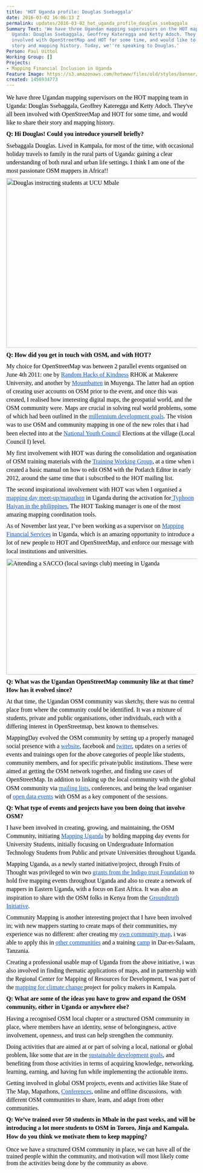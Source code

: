 ```yaml
---
title: 'HOT Uganda profile: Douglas Ssebaggala'
date: 2016-03-02 16:06:13 Z
permalink: updates/2016-03-02_hot_uganda_profile_douglas_ssebaggala
Summary Text: 'We have three Ugandan mapping supervisors on the HOT mapping team in
  Uganda: Douglas Ssebaggala, Geoffrey Kateregga and Ketty Adoch. They''ve all been
  involved with OpenStreetMap and HOT for some time, and would like to share their
  story and mapping history. Today, we''re speaking to Douglas.'
Person: Paul Uithol
Working Group: []
Projects:
- Mapping Financial Inclusion in Uganda
Feature Image: https://s3.amazonaws.com/hotwww/files/old/styles/banner/public/IMG-20160302-WA0000.jpg
created: 1456934773
---
```


<p style="line-height: 1.38; margin-top: 0pt; margin-bottom: 6pt;" dir="ltr"><span style="font-size: 16px; font-family: Calibri; color: #000000; background-color: transparent; font-style: normal; font-variant: normal; text-decoration: none; vertical-align: baseline;">We have three Ugandan mapping supervisors on the HOT mapping team in Uganda: Douglas Ssebaggala, Geoffrey Kateregga and Ketty Adoch. They've all been involved with OpenStreetMap and HOT for some time, and would like to share their story and mapping history.</span></p><p id="docs-internal-guid-0a50eff6-380b-21e0-f863-5a1de6714c50" style="line-height: 1.38; margin-top: 0pt; margin-bottom: 6pt;" dir="ltr"><strong><span style="font-size: 16px; font-family: Calibri; color: #000000; background-color: transparent; font-style: normal; font-variant: normal; text-decoration: none; vertical-align: baseline;">Q: Hi Douglas! Could you introduce yourself briefly?</span></strong></p><p style="line-height: 1.38; margin-top: 0pt; margin-bottom: 6pt;" dir="ltr"><span style="font-size: 16px; font-family: Calibri; color: #000000; background-color: transparent; font-weight: 400; font-style: normal; font-variant: normal; text-decoration: none; vertical-align: baseline;">Ssebaggala Douglas. Lived in Kampala, for most of the time, with occasional holiday travels to family in the rural parts of Uganda: gaining a clear understanding of both rural and urban life settings. I think I am one of the most passionate OSM mappers in Africa!!</span></p><p style="line-height: 1.38; margin-top: 0pt; margin-bottom: 6pt;" dir="ltr"><span style="font-size: 16px; font-family: Calibri; color: #000000; background-color: transparent; font-weight: 400; font-style: normal; font-variant: normal; text-decoration: none; vertical-align: baseline;"><img title="Douglas instructing students at UCU Mbale" src="https://s3.amazonaws.com/hotwww/files/old/IMG-20160302-WA0000.jpg" alt="Douglas instructing students at UCU Mbale" height="448" width="600"></span></p><p style="line-height: 1.38; margin-top: 0pt; margin-bottom: 6pt;" dir="ltr"><strong><span style="font-size: 16px; font-family: Calibri; color: #000000; background-color: transparent; font-style: normal; font-variant: normal; text-decoration: none; vertical-align: baseline;">Q: How did you get in touch with OSM, and with HOT?</span></strong></p><p style="line-height: 1.38; margin-top: 0pt; margin-bottom: 6pt;" dir="ltr"><span style="font-size: 16px; font-family: Calibri; color: #000000; background-color: transparent; font-weight: 400; font-style: normal; font-variant: normal; text-decoration: none; vertical-align: baseline;">My choice for OpenStreetMap was between 2 parallel events organised on June 4th 2011: one by </span><a style="text-decoration: none;" href="https://www.mail-archive.com/lug@linux.or.ug/msg16293.html"><span style="font-size: 16px; font-family: Calibri; color: #1155cc; background-color: transparent; font-weight: 400; font-style: normal; font-variant: normal; text-decoration: underline; vertical-align: baseline;">Random Hacks of Kindness</span></a><span style="font-size: 16px; font-family: Calibri; color: #000000; background-color: transparent; font-weight: 400; font-style: normal; font-variant: normal; text-decoration: none; vertical-align: baseline;"> RHOK at Makerere University, and another by </span><a style="text-decoration: none;" href="https://groups.drupal.org/node/295658"><span style="font-size: 16px; font-family: Calibri; color: #1155cc; background-color: transparent; font-weight: 400; font-style: normal; font-variant: normal; text-decoration: underline; vertical-align: baseline;">Mountbatten</span></a><span style="font-size: 16px; font-family: Calibri; color: #000000; background-color: transparent; font-weight: 400; font-style: normal; font-variant: normal; text-decoration: none; vertical-align: baseline;"> in Muyenga. The latter had an option of creating user accounts on OSM prior to the event, and once this was created, I realised how interesting digital maps, the geospatial world, and the OSM community were. Maps are crucial in solving real world problems, some of which had been outlined in the </span><a style="text-decoration: none;" href="https://en.wikipedia.org/wiki/Millennium_Development_Goals"><span style="font-size: 16px; font-family: Calibri; color: #1155cc; background-color: transparent; font-weight: 400; font-style: normal; font-variant: normal; text-decoration: underline; vertical-align: baseline;">millennium development goals</span></a><span style="font-size: 16px; font-family: Calibri; color: #000000; background-color: transparent; font-weight: 400; font-style: normal; font-variant: normal; text-decoration: none; vertical-align: baseline;">. The vision was to use OSM and community mapping in one of the new roles that i had been elected into at the </span><a style="text-decoration: none;" href="http://www.ulii.org/ug/legislation/consolidated-act/319"><span style="font-size: 16px; font-family: Calibri; color: #1155cc; background-color: transparent; font-weight: 400; font-style: normal; font-variant: normal; text-decoration: underline; vertical-align: baseline;">National Youth Council</span></a><span style="font-size: 16px; font-family: Calibri; color: #000000; background-color: transparent; font-weight: 400; font-style: normal; font-variant: normal; text-decoration: none; vertical-align: baseline;"> Elections at the village (Local Council I) level.</span></p><p style="line-height: 1.38; margin-top: 0pt; margin-bottom: 6pt;" dir="ltr"><span style="font-size: 16px; font-family: Calibri; color: #000000; background-color: transparent; font-weight: 400; font-style: normal; font-variant: normal; text-decoration: none; vertical-align: baseline;">My first involvement with HOT was during the consolidation and organisation of OSM training materials with the </span><a style="text-decoration: none;" href="https://wiki.openstreetmap.org/wiki/Humanitarian_OSM_Team/Working_groups/Training"><span style="font-size: 16px; font-family: Calibri; color: #1155cc; background-color: transparent; font-weight: 400; font-style: normal; font-variant: normal; text-decoration: underline; vertical-align: baseline;">Training Working Group</span></a><span style="font-size: 16px; font-family: Calibri; color: #000000; background-color: transparent; font-weight: 400; font-style: normal; font-variant: normal; text-decoration: none; vertical-align: baseline;">, at a time when i created a basic manual on how to edit OSM with the Potlatch Editor in early 2012, around the same time that i subscribed to the HOT mailing list.</span></p><p style="line-height: 1.38; margin-top: 0pt; margin-bottom: 6pt;" dir="ltr"><span style="font-size: 16px; font-family: Calibri; color: #000000; background-color: transparent; font-weight: 400; font-style: normal; font-variant: normal; text-decoration: none; vertical-align: baseline;">The second inspirational involvement with HOT was when I organised a </span><a style="text-decoration: none;" href="http://www.mappingday.com/content/mapping-day-meet-panay-island-phillipines"><span style="font-size: 16px; font-family: Calibri; color: #1155cc; background-color: transparent; font-weight: 400; font-style: normal; font-variant: normal; text-decoration: underline; vertical-align: baseline;">mapping day meet-up/mapathon</span></a><span style="font-size: 16px; font-family: Calibri; color: #000000; background-color: transparent; font-weight: 400; font-style: normal; font-variant: normal; text-decoration: none; vertical-align: baseline;"> in Uganda during the activation for</span><a style="text-decoration: none;" href="http://tasks.hotosm.org/project/364"><span style="font-size: 16px; font-family: Calibri; color: #1155cc; background-color: transparent; font-weight: 400; font-style: normal; font-variant: normal; text-decoration: underline; vertical-align: baseline;"> Typhoon Haiyan in the philippines.</span></a><span style="font-size: 16px; font-family: Calibri; color: #000000; background-color: transparent; font-weight: 400; font-style: normal; font-variant: normal; text-decoration: none; vertical-align: baseline;"> The HOT Tasking manager is one of the most amazing mapping coordination tools.</span></p><p style="line-height: 1.38; margin-top: 0pt; margin-bottom: 6pt;" dir="ltr"><span style="font-size: 16px; font-family: Calibri; color: #000000; background-color: transparent; font-weight: 400; font-style: normal; font-variant: normal; text-decoration: none; vertical-align: baseline;">As of November last year, I’ve been working as a supervisor on </span><a style="text-decoration: none;" href="https://hotosm.org/projects/mapping_financial_inclusion_in_uganda"><span style="font-size: 16px; font-family: Calibri; color: #1155cc; background-color: transparent; font-weight: 400; font-style: normal; font-variant: normal; text-decoration: underline; vertical-align: baseline;">Mapping Financial Services</span></a><span style="font-size: 16px; font-family: Calibri; color: #000000; background-color: transparent; font-weight: 400; font-style: normal; font-variant: normal; text-decoration: none; vertical-align: baseline;"> in Uganda, which is an amazing opportunity to introduce a lot of new people to HOT and OpenStreetMap, and enforce our message with local institutions and universities.</span></p><p style="line-height: 1.38; margin-top: 0pt; margin-bottom: 6pt;" dir="ltr"><span style="font-size: 16px; font-family: Calibri; color: #000000; background-color: transparent; font-weight: 400; font-style: normal; font-variant: normal; text-decoration: none; vertical-align: baseline;"><img class="image-large" title="Attending a SACCO (local savings club) meeting in Uganda" src="https://s3.amazonaws.com/hotwww/files/old/styles/large/public/IMG-20160205-Douglas_SACCO_Bugiri_WA0004.jpg?itok=YCIKbASU" alt="Attending a SACCO (local savings club) meeting in Uganda" height="306" width="510"></span></p><p style="line-height: 1.38; margin-top: 0pt; margin-bottom: 6pt;" dir="ltr"><strong><span style="font-size: 16px; font-family: Calibri; color: #000000; background-color: transparent; font-style: normal; font-variant: normal; text-decoration: none; vertical-align: baseline;">Q: What was the Ugandan OpenStreetMap community like at that time? How has it evolved since?</span></strong></p><p style="line-height: 1.38; margin-top: 0pt; margin-bottom: 6pt;" dir="ltr"><span style="font-size: 16px; font-family: Calibri; color: #000000; background-color: transparent; font-weight: 400; font-style: normal; font-variant: normal; text-decoration: none; vertical-align: baseline;">At that time, the Ugandan OSM community was sketchy, there was no central place from where the community could be identified. It was a mixture of students, private and public organisations, other individuals, each with a differing interest in OpenStreetmap, best known to themselves.</span></p><p style="line-height: 1.38; margin-top: 0pt; margin-bottom: 6pt;" dir="ltr"><span style="font-size: 16px; font-family: Calibri; color: #000000; background-color: transparent; font-weight: 400; font-style: normal; font-variant: normal; text-decoration: none; vertical-align: baseline;">MappingDay evolved the OSM community by setting up a properly managed social presence with a </span><a style="text-decoration: none;" href="http://www.mappingday.com/"><span style="font-size: 16px; font-family: Calibri; color: #1155cc; background-color: transparent; font-weight: 400; font-style: normal; font-variant: normal; text-decoration: underline; vertical-align: baseline;">website</span></a><span style="font-size: 16px; font-family: Calibri; color: #000000; background-color: transparent; font-weight: 400; font-style: normal; font-variant: normal; text-decoration: none; vertical-align: baseline;">, facebook and </span><a style="text-decoration: none;" href="http://www.twitter.com/mapuganda"><span style="font-size: 16px; font-family: Calibri; color: #1155cc; background-color: transparent; font-weight: 400; font-style: normal; font-variant: normal; text-decoration: underline; vertical-align: baseline;">twitter</span></a><span style="font-size: 16px; font-family: Calibri; color: #000000; background-color: transparent; font-weight: 400; font-style: normal; font-variant: normal; text-decoration: none; vertical-align: baseline;">, updates on a series of events and trainings open for the above categories of people like students, community members, and for specific private/public institutions. These were aimed at getting the OSM network together, and finding use cases of OpenStreetMap. In addition to linking up the local community with the global OSM community via </span><a style="text-decoration: none;" href="https://lists.openstreetmap.org/listinfo"><span style="font-size: 16px; font-family: Calibri; color: #1155cc; background-color: transparent; font-weight: 400; font-style: normal; font-variant: normal; text-decoration: underline; vertical-align: baseline;">mailing lists</span></a><span style="font-size: 16px; font-family: Calibri; color: #000000; background-color: transparent; font-weight: 400; font-style: normal; font-variant: normal; text-decoration: none; vertical-align: baseline;">, conferences, and being the lead organiser of </span><a style="text-decoration: none;" href="http://www.mappingday.com/content/open-data-day-introducing-data-dot-ug"><span style="font-size: 16px; font-family: Calibri; color: #1155cc; background-color: transparent; font-weight: 400; font-style: normal; font-variant: normal; text-decoration: underline; vertical-align: baseline;">open data events</span></a><span style="font-size: 16px; font-family: Calibri; color: #000000; background-color: transparent; font-weight: 400; font-style: normal; font-variant: normal; text-decoration: none; vertical-align: baseline;"> with OSM as a key component of the sessions.</span></p><p style="line-height: 1.38; margin-top: 0pt; margin-bottom: 6pt;" dir="ltr"><strong><span style="font-size: 16px; font-family: Calibri; color: #000000; background-color: transparent; font-style: normal; font-variant: normal; text-decoration: none; vertical-align: baseline;">Q: What type of events and projects have you been doing that involve OSM?</span></strong></p><p style="line-height: 1.38; margin-top: 0pt; margin-bottom: 6pt;" dir="ltr"><span style="font-size: 16px; font-family: Calibri; color: #000000; background-color: transparent; font-weight: 400; font-style: normal; font-variant: normal; text-decoration: none; vertical-align: baseline;">I have been involved in creating, growing, and maintaining, the OSM Community, initiating </span><a style="text-decoration: none;" href="http://www.mappingday.com/about-mapping-uganda"><span style="font-size: 16px; font-family: Calibri; color: #1155cc; background-color: transparent; font-weight: 400; font-style: normal; font-variant: normal; text-decoration: underline; vertical-align: baseline;">Mapping Uganda</span></a><span style="font-size: 16px; font-family: Calibri; color: #000000; background-color: transparent; font-weight: 400; font-style: normal; font-variant: normal; text-decoration: none; vertical-align: baseline;"> by holding mapping day events for University Students, initially focusing on Undergraduate Information Technology Students from Public and private Universities throughout Uganda. </span></p><p style="line-height: 1.38; margin-top: 0pt; margin-bottom: 6pt;" dir="ltr"><span style="font-size: 16px; font-family: Calibri; color: #000000; background-color: transparent; font-weight: 400; font-style: normal; font-variant: normal; text-decoration: none; vertical-align: baseline;">Mapping Uganda, as a newly started initiative/project, through Fruits of Thought was privileged to win two </span><a style="text-decoration: none;" href="http://indigotrust.org.uk/tag/fruits-of-thought/"><span style="font-size: 16px; font-family: Calibri; color: #1155cc; background-color: transparent; font-weight: 400; font-style: normal; font-variant: normal; text-decoration: underline; vertical-align: baseline;">grants from the Indigo trust Foundation</span></a><span style="font-size: 16px; font-family: Calibri; color: #000000; background-color: transparent; font-weight: 400; font-style: normal; font-variant: normal; text-decoration: none; vertical-align: baseline;"> to hold five mapping events throughout Uganda and also to create a network of mappers in Eastern Uganda, with a focus on East Africa. It was also an inspiration to share with the OSM folks in Kenya from the </span><a style="text-decoration: none;" href="http://groundtruth.in/2012/07/17/makerere-workshop-connecting-with-service-providers/"><span style="font-size: 16px; font-family: Calibri; color: #1155cc; background-color: transparent; font-weight: 400; font-style: normal; font-variant: normal; text-decoration: underline; vertical-align: baseline;">Groundtruth Initiative</span></a><span style="font-size: 16px; font-family: Calibri; color: #000000; background-color: transparent; font-weight: 400; font-style: normal; font-variant: normal; text-decoration: none; vertical-align: baseline;">.</span></p><p style="line-height: 1.38; margin-top: 0pt; margin-bottom: 6pt;" dir="ltr"><span style="font-size: 16px; font-family: Calibri; color: #000000; background-color: transparent; font-weight: 400; font-style: normal; font-variant: normal; text-decoration: none; vertical-align: baseline;">Community Mapping is another interesting project that I have been involved in; with new mappers starting to create maps of their communities, my experience was no different: after creating my </span><a style="text-decoration: none;" href="http://www.openstreetmap.org/way/124540463"><span style="font-size: 16px; font-family: Calibri; color: #1155cc; background-color: transparent; font-weight: 400; font-style: normal; font-variant: normal; text-decoration: underline; vertical-align: baseline;">own community map</span></a><span style="font-size: 16px; font-family: Calibri; color: #000000; background-color: transparent; font-weight: 400; font-style: normal; font-variant: normal; text-decoration: none; vertical-align: baseline;">, i was able to apply this in </span><a style="text-decoration: none;" href="http://www.mappingday.com/content/making-map-sekindi-urban-council-part-one"><span style="font-size: 16px; font-family: Calibri; color: #1155cc; background-color: transparent; font-weight: 400; font-style: normal; font-variant: normal; text-decoration: underline; vertical-align: baseline;">other communities</span></a><span style="font-size: 16px; font-family: Calibri; color: #000000; background-color: transparent; font-weight: 400; font-style: normal; font-variant: normal; text-decoration: none; vertical-align: baseline;"> and a training </span><a style="text-decoration: none;" href="http://www.mappingday.com/content/community-mapping-session-yali-connect-camp-tanzania"><span style="font-size: 16px; font-family: Calibri; color: #1155cc; background-color: transparent; font-weight: 400; font-style: normal; font-variant: normal; text-decoration: underline; vertical-align: baseline;">camp</span></a><span style="font-size: 16px; font-family: Calibri; color: #000000; background-color: transparent; font-weight: 400; font-style: normal; font-variant: normal; text-decoration: none; vertical-align: baseline;"> in Dar-es-Salaam, Tanzania.</span></p><p style="line-height: 1.38; margin-top: 0pt; margin-bottom: 6pt;" dir="ltr"><span style="font-size: 16px; font-family: Calibri; color: #000000; background-color: transparent; font-weight: 400; font-style: normal; font-variant: normal; text-decoration: none; vertical-align: baseline;">Creating a professional usable map of Uganda from the above initiative, i was also involved in finding thematic applications of maps, and in partnership with the Regional Center for Mapping of Resources for Development, I was part of the </span><a style="text-decoration: none;" href="http://www.mappingday.com/content/climate-change-it-starts-with-you"><span style="font-size: 16px; font-family: Calibri; color: #1155cc; background-color: transparent; font-weight: 400; font-style: normal; font-variant: normal; text-decoration: underline; vertical-align: baseline;">mapping for climate change </span></a><span style="font-size: 16px; font-family: Calibri; color: #000000; background-color: transparent; font-weight: 400; font-style: normal; font-variant: normal; text-decoration: none; vertical-align: baseline;">project for policy makers in Kampala.</span></p><p style="line-height: 1.38; margin-top: 0pt; margin-bottom: 6pt;" dir="ltr"><strong><span style="font-size: 16px; font-family: Calibri; color: #000000; background-color: transparent; font-style: normal; font-variant: normal; text-decoration: none; vertical-align: baseline;">Q: What are some of the ideas you have to grow and expand the OSM community, either in Uganda or anywhere else?</span></strong></p><p style="line-height: 1.38; margin-top: 0pt; margin-bottom: 6pt;" dir="ltr"><span style="font-size: 16px; font-family: Calibri; color: #000000; background-color: transparent; font-weight: 400; font-style: normal; font-variant: normal; text-decoration: none; vertical-align: baseline;">Having a recognised OSM local chapter or a structured OSM community in place, where members have an identity, sense of belongingness, active involvement, openness, and trust can help strengthen the community.</span></p><p style="line-height: 1.38; margin-top: 0pt; margin-bottom: 6pt;" dir="ltr"><span style="font-size: 16px; font-family: Calibri; color: #000000; background-color: transparent; font-weight: 400; font-style: normal; font-variant: normal; text-decoration: none; vertical-align: baseline;">Doing activities that are aimed at or part of solving a local, national or global problem, like some that are in the </span><a style="text-decoration: none;" href="https://sustainabledevelopment.un.org/?menu=1300"><span style="font-size: 16px; font-family: Calibri; color: #1155cc; background-color: transparent; font-weight: 400; font-style: normal; font-variant: normal; text-decoration: underline; vertical-align: baseline;">sustainable development goals</span></a><span style="font-size: 16px; font-family: Calibri; color: #000000; background-color: transparent; font-weight: 400; font-style: normal; font-variant: normal; text-decoration: none; vertical-align: baseline;">, and benefiting from those activities in terms of acquiring knowledge, networking, learning, earning, and having fun while implementing the actionable items.</span></p><p style="line-height: 1.38; margin-top: 0pt; margin-bottom: 6pt;" dir="ltr"><span style="font-size: 16px; font-family: Calibri; color: #000000; background-color: transparent; font-weight: 400; font-style: normal; font-variant: normal; text-decoration: none; vertical-align: baseline;">Getting involved in global OSM projects, events and activities like State of The Map, Mapathons, </span><a style="text-decoration: none;" href="http://www.mappingday.com/content/ugandan-mapping-style-sotmus-2015"><span style="font-size: 16px; font-family: Calibri; color: #1155cc; background-color: transparent; font-weight: 400; font-style: normal; font-variant: normal; text-decoration: underline; vertical-align: baseline;">Conferences</span></a><span style="font-size: 16px; font-family: Calibri; color: #000000; background-color: transparent; font-weight: 400; font-style: normal; font-variant: normal; text-decoration: none; vertical-align: baseline;">, online and offline discussions, &nbsp;with different OSM communities to share, learn, and adapt from other communities.</span></p><p style="line-height: 1.38; margin-top: 0pt; margin-bottom: 6pt;" dir="ltr"><strong><span style="font-size: 16px; font-family: Calibri; color: #000000; background-color: transparent; font-style: normal; font-variant: normal; text-decoration: none; vertical-align: baseline;">Q: We’ve trained over 50 students in Mbale in the past weeks, and will be introducing a lot more students to OSM in Tororo, Jinja and Kampala. How do you think we motivate them to keep mapping?</span></strong></p><p><span style="font-size: 16px; font-family: Calibri; color: #000000; background-color: transparent; font-weight: 400; font-style: normal; font-variant: normal; text-decoration: none; vertical-align: baseline;">Once we have a structured OSM community in place, we can have all of the trained people within the community, and motivation will most likely come from the activities being done by the community as above.</span></p>
